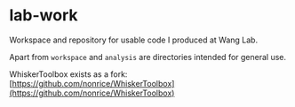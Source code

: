 # lab-work

Workspace and repository for usable code I produced at Wang Lab.

Apart from `workspace` and `analysis` are directories intended for general use.

WhiskerToolbox exists as a fork: [https://github.com/nonrice/WhiskerToolbox](https://github.com/nonrice/WhiskerToolbox)